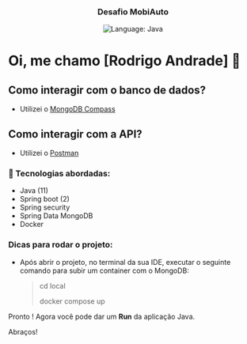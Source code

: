 <h3 align="center">
  Desafio MobiAuto
</h3>

<p align="center">
  <img alt="Language: Java" src="https://img.shields.io/badge/language-java-green">
</p>

# Oi, me chamo [Rodrigo Andrade] 👋

## Como interagir com o banco de dados?
- Utilizei o [MongoDB Compass](https://www.mongodb.com/products/tools/compass)

## Como interagir com a API?
- Utilizei o [Postman](https://www.postman.com/downloads/)

### :rocket: Tecnologias abordadas:

- Java (11)
- Spring boot (2)
- Spring security
- Spring Data MongoDB
- Docker

### Dicas para rodar o projeto:
- Após abrir o projeto, no terminal da sua IDE, executar o seguinte comando para subir um container com o MongoDB:
  > cd local
  > 
  > docker compose up

Pronto ! Agora você pode dar um <b>Run</b> da aplicação Java.

Abraços!

